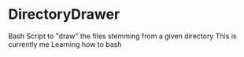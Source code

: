 # DirectoryDrawer
Bash Script to "draw" the files stemming from a given directory 
This is currently me Learning how to bash